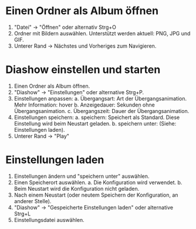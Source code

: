 # Einen Ordner als Album öffnen
1. "Datei" -> "Öffnen" oder alternativ Strg+O
2. Ordner mit Bildern auswählen. Unterstützt werden aktuell: PNG, JPG und GIF.
3. Unterer Rand -> Nächstes und Vorheriges zum Navigieren.

# Diashow einstellen und starten
1. Einen Ordner als Album öffnen.
2. "Diashow" -> "Einstellungen" oder alternative Strg+P.
3. Einstellungen anpassen:
    a. Übergangsart: Art der Übergangsanimation. Mehr Information: hover
    b. Anzeigedauer: Sekunden ohne Übergangsanimation.
    c. Übergangszeit: Dauer der Übergangsanimation.
4. Einstellungen speichern:
    a. speichern: Speichert als Standard. Diese Einstellung wird beim Neustart geladen.
    b. speichern unter: (Siehe: Einstellungen laden).
5. Unterer Rand -> "Play"

# Einstellungen laden
1. Einstellungen ändern und "speichern unter" auswählen.
2. Einen Speicherort auswählen.
    a. Die Konfiguration wird verwendet.
    b. Beim Neustart wird die Konfiguration nicht geladen.
3. Nach einem Neustart (oder neutem Speichern der Konfiguration, an anderer Stelle).
4. "Diashow" -> "Gespeicherte Einstellungen laden" oder alternative Strg+L
5. Einstellungsdatei auswählen.